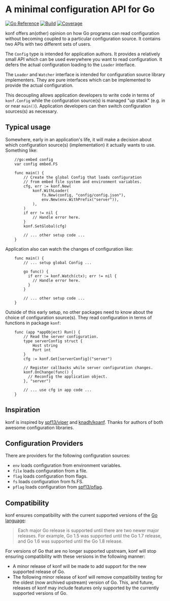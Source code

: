 # A minimal configuration API for Go

[![Go Reference](https://pkg.go.dev/badge/github.com/ktong/konf.svg)](https://pkg.go.dev/github.com/ktong/konf)
[![Build](https://github.com/ktong/konf/actions/workflows/test.yml/badge.svg)](https://github.com/ktong/konf/actions/workflows/test.yml)
[![Coverage](https://codecov.io/gh/ktong/konf/branch/main/graph/badge.svg)](https://codecov.io/gh/ktong/konf)

konf offers an(other) opinion on how Go programs can read configuration without
becoming coupled to a particular configuration source. It contains two APIs with two
different sets of users.

The `Config` type is intended for application authors. It provides a relatively
small API which can be used everywhere you want to read configuration.
It defers the actual configuration loading to the `Loader` interface.

The `Loader` and `Watcher` interface is intended for configuration source library implementers.
They are pure interfaces which can be implemented to provide the actual configuration.

This decoupling allows application developers to write code in terms of `konf.Config`
while the configuration source(s) is managed "up stack" (e.g. in or near `main()`).
Application developers can then switch configuration sources(s) as necessary.

## Typical usage

Somewhere, early in an application's life, it will make a decision about which
configuration source(s) (implementation) it actually wants to use. Something like:

```
    //go:embed config
    var config embed.FS

    func main() {
        // Create the global Config that loads configuration
        // from embed file system and environment variables.
        cfg, err := konf.New(
            konf.WithLoader(
                fs.New(config, "config/config.json"),
                env.New(env.WithPrefix("server")),
            ),
        )
        if err != nil {
            // Handle error here.
        }
        konf.SetGlobal(cfg)

        // ... other setup code ...
    }
```

Application also can watch the changes of configuration like:

```
    func main() {
        // ... setup global Config ...

        go func() {
          if err := konf.Watch(ctx); err != nil {
            // Handle error here.
          }
        }

        // ... other setup code ...
    }
```

Outside of this early setup, no other packages need to know about the choice of
configuration source(s). They read configuration in terms of functions in package `konf`:

```
    func (app *appObject) Run() {
        // Read the server configuration.
        type serverConfig struct {
            Host string
            Port int
        }
        cfg := konf.Get[serverConfig]("server")

        // Register callbacks while server configuration changes.
        konf.OnChange(func() {
          // Reconfig the application object.
        }, "server")

        // ... use cfg in app code ...
    }
```

## Inspiration

konf is inspired by [spf13/viper](https://github.com/spf13/viper) and
[knadh/koanf](https://github.com/knadh/koanf).
Thanks for authors of both awesome configuration libraries.

## Configuration Providers

There are providers for the following configuration sources:

- `env` loads configuration from environment variables.
- `file` loads configuration from a file.
- `flag` loads configuration from flags.
- `fs` loads configuration from fs.FS.
- `pflag` loads configuration from [spf13/pflag](https://github.com/spf13/pflag).

## Compatibility

konf ensures compatibility with the current supported versions of
the [Go language](https://golang.org/doc/devel/release#policy):

> Each major Go release is supported until there are two newer major releases.
> For example, Go 1.5 was supported until the Go 1.7 release,
> and Go 1.6 was supported until the Go 1.8 release.

For versions of Go that are no longer supported upstream, konf will stop ensuring
compatibility with these versions in the following manner:

- A minor release of konf will be made to add support for the new
  supported release of Go.
- The following minor release of konf will remove compatibility
  testing for the oldest (now archived upstream) version of Go. This, and
  future, releases of konf may include features only supported by
  the currently supported versions of Go.
